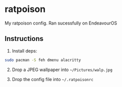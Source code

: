 # ratpoison
My ratpoison config. Ran sucessfully on EndeavourOS
## Instructions
1. Install deps:
```bash
sudo pacman -S feh dmenu alacritty
```
2. Drop a JPEG wallpaper into `~/Pictures/walp.jpg`

3. Drop the config file into `~/.ratpoisonrc`
